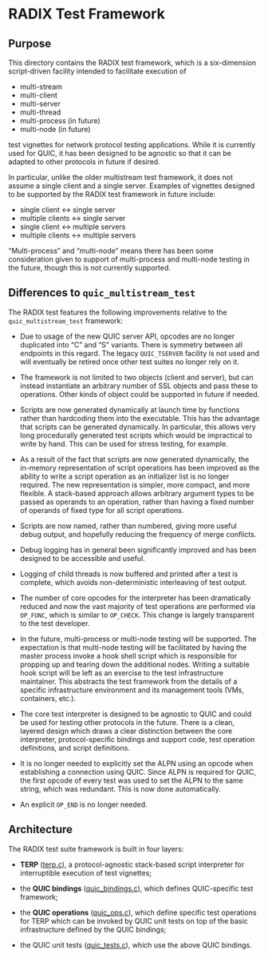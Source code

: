 RADIX Test Framework
====================

Purpose
-------

This directory contains the RADIX test framework, which is a six-dimension
script-driven facility intended to facilitate execution of

- multi-stream
- multi-client
- multi-server
- multi-thread
- multi-process (in future)
- multi-node (in future)

test vignettes for network protocol testing applications. While it is currently
used for QUIC, it has been designed to be agnostic so that it can be adapted to
other protocols in future if desired.

In particular, unlike the older multistream test framework, it does not assume a
single client and a single server. Examples of vignettes designed to be
supported by the RADIX test framework in future include:

- single client ↔ single server
- multiple clients ↔ single server
- single client ↔ multiple servers
- multiple clients ↔ multiple servers

“Multi-process” and “multi-node” means there has been some consideration
given to support of multi-process and multi-node testing in the future, though
this is not currently supported.

Differences to `quic_multistream_test`
--------------------------------------

The RADIX test features the following improvements relative to the
`quic_multistream_test` framework:

- Due to usage of the new QUIC server API, opcodes are no longer duplicated
  into “C” and “S” variants. There is symmetry between all endpoints in this
  regard. The legacy `QUIC_TSERVER` facility is not used and will eventually
  be retired once other test suites no longer rely on it.

- The framework is not limited to two objects (client and server),
  but can instead instantiate an arbitrary number of SSL objects and pass these
  to operations. Other kinds of object could be supported in future if needed.

- Scripts are now generated dynamically at launch time by functions rather
  than hardcoding them into the executable. This has the advantage that scripts
  can be generated dynamically. In particular, this allows very long
  procedurally generated test scripts which would be impractical to write
  by hand. This can be used for stress testing, for example.

- As a result of the fact that scripts are now generated dynamically, the
  in-memory representation of script operations has been improved as the ability
  to write a script operation as an initializer list is no longer required. The
  new representation is simpler, more compact, and more flexible. A stack-based
  approach allows arbitrary argument types to be passed as operands to an
  operation, rather than having a fixed number of operands of fixed type for all
  script operations.

- Scripts are now named, rather than numbered, giving more useful debug output,
  and hopefully reducing the frequency of merge conflicts.

- Debug logging has in general been significantly improved and has been designed
  to be accessible and useful.

- Logging of child threads is now buffered and printed after a test is complete,
  which avoids non-deterministic interleaving of test output.

- The number of core opcodes for the interpreter has been dramatically reduced
  and now the vast majority of test operations are performed via `OP_FUNC`,
  which is similar to `OP_CHECK`. This change is largely transparent to the
  test developer.

- In the future, multi-process or multi-node testing will be supported.
  The expectation is that multi-node testing will be facilitated by having the
  master process invoke a hook shell script which is responsible for propping up
  and tearing down the additional nodes. Writing a suitable hook script will be
  left as an exercise to the test infrastructure maintainer. This abstracts the
  test framework from the details of a specific infrastructure environment and
  its management tools (VMs, containers, etc.).

- The core test interpreter is designed to be agnostic to QUIC and could be
  used for testing other protocols in the future. There is a clean, layered
  design which draws a clear distinction between the core interpreter,
  protocol-specific bindings and support code, test operation definitions, and
  script definitions.

- It is no longer needed to explicitly set the ALPN using an opcode when
  establishing a connection using QUIC. Since ALPN is required for QUIC, the
  first opcode of every test was used to set the ALPN to the same string, which
  was redundant. This is now done automatically.

- An explicit `OP_END` is no longer needed.

Architecture
------------

The RADIX test suite framework is built in four layers:

- **TERP** ([terp.c](./terp.c)), a protocol-agnostic stack-based script
  interpreter for interruptible execution of test vignettes;

- the **QUIC bindings** ([quic_bindings.c](./quic_bindings.c)), which defines
  QUIC-specific test framework;

- the **QUIC operations** ([quic_ops.c](./quic_ops.c)), which define specific
  test operations for TERP which can be invoked by QUIC unit tests on top of the
  basic infrastructure defined by the QUIC bindings;

- the QUIC unit tests ([quic_tests.c](./quic_tests.c)), which use the above
  QUIC bindings.
